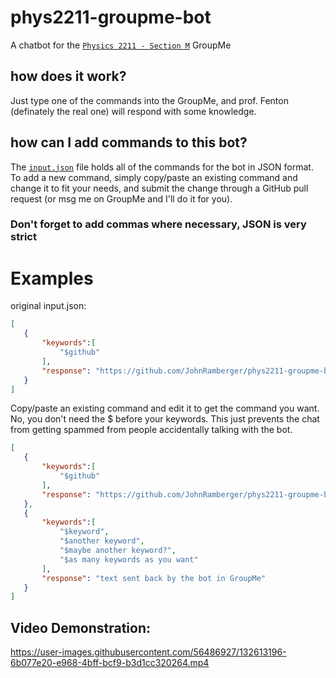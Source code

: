 # phys2211-groupme-bot
 A chatbot for the [`Physics 2211 - Section M`](https://groupme.com/join_group/70009643/mNR0uhnD) GroupMe

 ## how does it work?
 Just type one of the commands into the GroupMe, and prof. Fenton (definately the real one) will respond with some knowledge.

 ## how can I add commands to this bot? 
 The [`input.json`](./input.json) file holds all of the commands for the bot in JSON format. To add a new command, simply copy/paste an existing command and change it to fit your needs, and submit the change through a GitHub pull request (or msg me on GroupMe and I'll do it for you). 

 ### **Don't forget to add commas where necessary, JSON is very strict**

 # Examples
 
 original input.json:

 ```json
[
    {
        "keywords":[
            "$github"
        ],
        "response": "https://github.com/JohnRamberger/phys2211-groupme-bot"
    }
]
 ```
Copy/paste an existing command and edit it to get the command you want. No, you don't need the $ before your keywords. This just prevents the chat from getting spammed from people accidentally talking with the bot.
 ```json
 [
    {
        "keywords":[
            "$github"
        ],
        "response": "https://github.com/JohnRamberger/phys2211-groupme-bot"
    },
    {
        "keywords":[
            "$keyword",
            "$another keyword",
            "$maybe another keyword?",
            "$as many keywords as you want"
        ],
        "response": "text sent back by the bot in GroupMe"
    }
]
```

## Video Demonstration:

https://user-images.githubusercontent.com/56486927/132613196-6b077e20-e968-4bff-bcf9-b3d1cc320264.mp4
